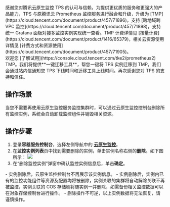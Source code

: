 

<dx-alert infotype="alarm" title="温馨提示">
感谢您对腾讯云原生监控 TPS 的认可与信赖，为提供更优质的服务和更强大的产品能力，TPS 与原腾讯云 Prometheus 监控服务进行融合和升级，升级为 [TMP](https://cloud.tencent.com/document/product/457/71896)。支持 [跨地域跨 VPC 监控](https://cloud.tencent.com/document/product/457/71898)，支持统一 Grafana 面板对接多监控实例实现统一查看。TMP 计费详情见 [按量计费](https://cloud.tencent.com/document/product/1416/65379)，相关云资源使用详情见 [计费方式和资源使用](https://cloud.tencent.com/document/product/457/71905)。<br>
欢迎您 [了解试用](https://console.cloud.tencent.com/tke2/prometheus2) TMP。我们将提供**一键迁移工具**，帮您一键将 TPS 实例迁移到 TMP，我们会通过站内信通知您 TPS 下线时间和迁移工具上线时间。再次感谢您对 TPS 的支持和信任。
</dx-alert>


## 操作场景

当您不需要再使用云原生监控服务监控集群时，可以通过云原生监控控制台删除所有监控实例，系统会自动卸载监控组件并销毁相关资源。



## 操作步骤

1. 登录**容器服务控制台**，选择左侧导航中的 **[云原生监控](https://console.cloud.tencent.com/tke2/prometheus/list?rid=1)**。
2. 在**监控实例列表**页中找到需要删除的实例，单击实例名称右侧的**删除**。如下图所示：
![](https://main.qcloudimg.com/raw/3d674822d80c379bf737194ad88f8b7f.png)
3. 在“删除监控实例”弹窗中确认监控实例信息后，单击**确定**。
<dx-alert infotype="explain" title="">
- 实例删除后，云原生监控控制台不再展示该实例信息。
- 实例删除后，实例内已有的监控功能组件等资源及配置均将被删除，实例关联的集群将自动解除关联不再被监控，实例关联的 COS 存储桶将随实例一并删除，如需备份相关监控数据可以在对象存储控制台进行操作。
- 删除操作不可逆，以上实例数据将无法恢复，请谨慎操作。
</dx-alert>




